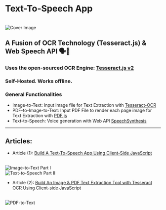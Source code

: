 # Text-To-Speech App
<br/>![Cover Image](https://miro.medium.com/max/1050/1*HpLqMW2nShvkHuO28XDOZw.png)
## A Fusion of OCR Technology (Tesseract.js) & Web Speech API 🗣💬
### Uses the open-sourced OCR Engine: [Tesseract.js v2](https://tesseract.projectnaptha.com/)
### Self-Hosted. Works offline.

### General Functionalities
* Image-to-Text: Input image file for Text Extraction with [Tesseract-OCR](https://github.com/tesseract-ocr/tesseract)
* PDF-to-Image-to-Text: Input PDF File to render each page image for Text Extraction with [PDF.js](https://mozilla.github.io/pdf.js/)
* Text-to-Speech: Voice generation with Web API [SpeechSynthesis](https://developer.mozilla.org/en-US/docs/Web/API/SpeechSynthesis)

---

## Articles:
* Article (1): [Build A Text-To-Speech App Using Client-Side JavaScript](https://geek-cc.medium.com/build-a-text-to-speech-app-using-client-side-javascript-98cd72df73bb)

<br/>![Image-to-Text Part I](https://miro.medium.com/max/900/1*yv3K9jUTBEoO115r7yXSOQ.gif)
<br/>![Text-to-Speech Part II](https://miro.medium.com/max/1050/1*ZfYL_Ff-4bp5Vgsdojc2Cg.png)

* Article (2): [Build An Image & PDF Text Extraction Tool with Tesseract OCR Using Client-side JavaScript](https://geek-cc.medium.com/build-an-image-pdf-text-extraction-tool-with-tesseract-ocr-using-client-side-javascript-6126031001)

<br/>![PDF-to-Text](https://miro.medium.com/max/900/1*qO3olCr6LsSdOydbHS1fTA.gif)